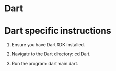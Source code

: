  # Dart

# Dart specific instructions

   1. Ensure you have Dart SDK installed.

   2. Navigate to the Dart directory: cd Dart.

   3. Run the program: dart main.dart.
